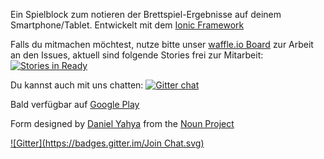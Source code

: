 
Ein Spielblock zum notieren der Brettspiel-Ergebnisse auf deinem Smartphone/Tablet. Entwickelt mit dem [Ionic Framework](http://ionicframework.com/)

Falls du mitmachen möchtest, nutze bitte unser [waffle.io Board](https://waffle.io/Dr4K4n/spielblockionic) zur Arbeit an den Issues, aktuell sind folgende Stories frei zur Mitarbeit: [![Stories in Ready](https://badge.waffle.io/Dr4K4n/spielblockionic.png?label=ready&title=Ready)](https://waffle.io/Dr4K4n/spielblockionic)

Du kannst auch mit uns chatten: [![Gitter chat](https://badges.gitter.im/Dr4K4n/SpielblockIonic.png)](https://gitter.im/Dr4K4n/SpielblockIonic)

Bald verfügbar auf [Google Play](https://play.google.com/store/apps/details?id=com.ionicframework.spielblock970656)

Form designed by <a href="http://www.thenounproject.com/dny8">Daniel Yahya</a> from the <a href="http://www.thenounproject.com">Noun Project</a>


[![Gitter](https://badges.gitter.im/Join Chat.svg)](https://gitter.im/Dr4K4n/SpielblockIonic?utm_source=badge&utm_medium=badge&utm_campaign=pr-badge&utm_content=badge)